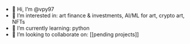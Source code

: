 - 👋 Hi, I’m @vpy97
- 👀 I’m interested in: art finance & investments, AI/ML for art, crypto art, NFTs 
- 🌱 I’m currently learning: python 
- 💞️ I’m looking to collaborate on: [[pending projects]]
  
<!---
vpy97/vpy97 is a ✨ special ✨ repository because its `README.md` (this file) appears on your GitHub profile.
You can click the Preview link to take a look at your changes.
--->
